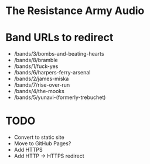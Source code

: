 # The Resistance Army Audio

# Band URLs to redirect

- /bands/3/bombs-and-beating-hearts
- /bands/8/bramble
- /bands/1/fuck-yes
- /bands/6/harpers-ferry-arsenal
- /bands/2/james-miska
- /bands/7/rise-over-run
- /bands/4/the-mooks
- /bands/5/yunavi-(formerly-trebuchet)

# TODO

- Convert to static site
- Move to GitHub Pages?
- Add HTTPS
- Add HTTP -> HTTPS redirect
